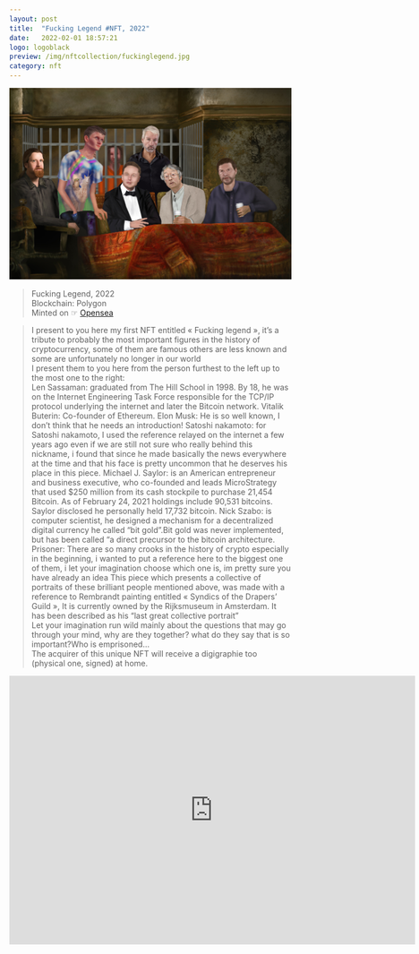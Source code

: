 ```yaml
---
layout: post
title:  "Fucking Legend #NFT, 2022"
date:   2022-02-01 18:57:21
logo: logoblack
preview: /img/nftcollection/fuckinglegend.jpg
category: nft
---
```


![Fuckinglegend](/img/nftcollection/fuckinglegend.jpg) 
> Fucking Legend, 2022 <br> 
> Blockchain: Polygon <br>
> Minted on ☞ [Opensea](https://opensea.io/collection/fuckinglegend)

> I present to you here my first NFT entitled « Fucking legend », it’s a tribute to probably the most important figures in the history of cryptocurrency, some of them are famous others are less known and some are unfortunately no longer in our world<br>
>I present them to you here from the person furthest to the left up to the most one to the right:<br>
>Len Sassaman: graduated from The Hill School in 1998. By 18, he was on the Internet Engineering Task Force responsible for the TCP/IP protocol underlying the internet and later the Bitcoin network. Vitalik Buterin: Co-founder of Ethereum. Elon Musk: He is so well known, I don’t think that he needs an introduction! Satoshi nakamoto: for Satoshi nakamoto, I used the reference relayed on the internet a few years ago even if we are still not sure who really behind this nickname, i found that since he made basically the news everywhere at the time and that his face is pretty uncommon that he deserves his place in this piece. Michael J. Saylor: is an American entrepreneur and business executive, who co-founded and leads MicroStrategy that used $250 million from its cash stockpile to purchase 21,454 Bitcoin. As of February 24, 2021 holdings include 90,531 bitcoins. Saylor disclosed he personally held 17,732 bitcoin. Nick Szabo: is computer scientist, he designed a mechanism for a decentralized digital currency he called “bit gold”.Bit gold was never implemented, but has been called “a direct precursor to the bitcoin architecture. Prisoner: There are so many crooks in the history of crypto especially in the beginning, i wanted to put a reference here to the biggest one of them, i let your imagination choose which one is, im pretty sure you have already an idea This piece which presents a collective of portraits of these brilliant people mentioned above, was made with a reference to Rembrandt painting entitled « Syndics of the Drapers’ Guild », It is currently owned by the Rijksmuseum in Amsterdam. It has been described as his “last great collective portrait” <br>
>Let your imagination run wild mainly about the questions that may go through your mind, why are they together? what do they say that is so important?Who is emprisoned…<br>
>The acquirer of this unique NFT will receive a digigraphie too (physical one, signed) at home.



<iframe width="725" height="480" src="https://www.youtube.com/embed/_r8XLAfR8mc" title="YouTube video player" frameborder="0" allow="accelerometer; autoplay; clipboard-write; encrypted-media; gyroscope; picture-in-picture" allowfullscreen></iframe>



